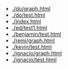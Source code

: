 - <a href=./do/graph.html>./do/graph.html</a>
- <a href=./do/test.html>./do/test.html</a>
- <a href=./index.html>./index.html</a>
- <a href=./ed/test1.html>./ed/test1.html</a>
- <a href=./benjamin/test.html>./benjamin/test.html</a>
- <a href=./remi/graph.html>./remi/graph.html</a>
- <a href=./kevin/test.html>./kevin/test.html</a>
- <a href=./ignacio/graph.html>./ignacio/graph.html</a>
- <a href=./ignacio/test.html>./ignacio/test.html</a>
